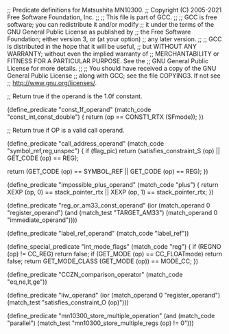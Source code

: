 ;; Predicate definitions for Matsushita MN10300.
;; Copyright (C) 2005-2021 Free Software Foundation, Inc.
;;
;; This file is part of GCC.
;;
;; GCC is free software; you can redistribute it and/or modify
;; it under the terms of the GNU General Public License as published by
;; the Free Software Foundation; either version 3, or (at your option)
;; any later version.
;;
;; GCC is distributed in the hope that it will be useful,
;; but WITHOUT ANY WARRANTY; without even the implied warranty of
;; MERCHANTABILITY or FITNESS FOR A PARTICULAR PURPOSE.  See the
;; GNU General Public License for more details.
;;
;; You should have received a copy of the GNU General Public License
;; along with GCC; see the file COPYING3.  If not see
;; <http://www.gnu.org/licenses/>.

;; Return true if the operand is the 1.0f constant.

(define_predicate "const_1f_operand"
  (match_code "const_int,const_double")
{
  return (op == CONST1_RTX (SFmode));
})

;; Return true if OP is a valid call operand.

(define_predicate "call_address_operand"
  (match_code "symbol_ref,reg,unspec")
{
  if (flag_pic)
    return (satisfies_constraint_S (op) || GET_CODE (op) == REG);

  return (GET_CODE (op) == SYMBOL_REF || GET_CODE (op) == REG);
})

(define_predicate "impossible_plus_operand"
  (match_code "plus")
{
  return XEXP (op, 0) == stack_pointer_rtx
      || XEXP (op, 1) == stack_pointer_rtx;
})

(define_predicate "reg_or_am33_const_operand"
  (ior (match_operand 0 "register_operand")
       (and (match_test "TARGET_AM33")
	    (match_operand 0 "immediate_operand"))))

(define_predicate "label_ref_operand"
  (match_code "label_ref"))

(define_special_predicate "int_mode_flags"
  (match_code "reg")
{
  if (REGNO (op) != CC_REG)
    return false;
  if (GET_MODE (op) == CC_FLOATmode)
    return false;
  return GET_MODE_CLASS (GET_MODE (op)) == MODE_CC;
})

(define_predicate "CCZN_comparison_operator"
  (match_code "eq,ne,lt,ge"))

(define_predicate "liw_operand"
  (ior (match_operand 0 "register_operand")
       (match_test "satisfies_constraint_O (op)")))

(define_predicate "mn10300_store_multiple_operation"
  (and (match_code "parallel")
       (match_test "mn10300_store_multiple_regs (op) != 0")))
